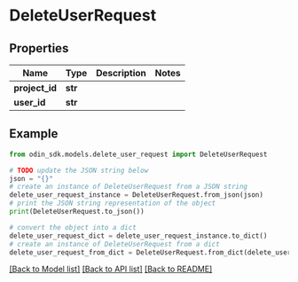 # DeleteUserRequest


## Properties

Name | Type | Description | Notes
------------ | ------------- | ------------- | -------------
**project_id** | **str** |  | 
**user_id** | **str** |  | 

## Example

```python
from odin_sdk.models.delete_user_request import DeleteUserRequest

# TODO update the JSON string below
json = "{}"
# create an instance of DeleteUserRequest from a JSON string
delete_user_request_instance = DeleteUserRequest.from_json(json)
# print the JSON string representation of the object
print(DeleteUserRequest.to_json())

# convert the object into a dict
delete_user_request_dict = delete_user_request_instance.to_dict()
# create an instance of DeleteUserRequest from a dict
delete_user_request_from_dict = DeleteUserRequest.from_dict(delete_user_request_dict)
```
[[Back to Model list]](../README.md#documentation-for-models) [[Back to API list]](../README.md#documentation-for-api-endpoints) [[Back to README]](../README.md)


